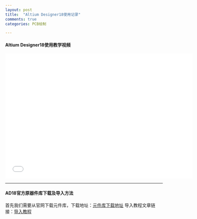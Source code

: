 ```yaml
---
layout: post
title:  "Altium Designer18使用记录"
comments: true
categories: PCB绘制

---
```

#### Altium Designer18使用教学视频  
<iframe height="400" width="600" src="//player.bilibili.com/player.html?aid=52437710&cid=91768765&page=1" scrolling="no" border="0" frameborder="no" framespacing="0" allowfullscreen="true"> </iframe>

---
#### AD18官方原器件库下载及导入方法
首先我们需要从官网下载元件库，下载地址：[元件库下载地址](http://techdocs.altium.com/display/ADOH/Download+Libraries)
导入教程文章链接：[导入教程](https://blog.csdn.net/Mr_Shi__/article/details/82898874)

